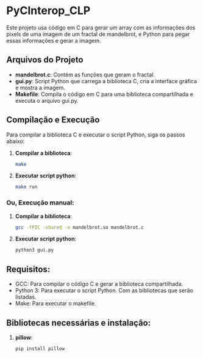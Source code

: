 # PyCInterop_CLP

Este projeto usa código em C para gerar um array com as informações dos pixels de uma imagem de um fractal de mandelbrot, e Python para pegar essas informações e gerar a imagem.

## Arquivos do Projeto

- **mandelbrot.c**: Contém as funções que geram o fractal.
- **gui.py**: Script Python que carrega a biblioteca C, cria a interface gráfica e mostra a imagem.
- **Makefile**: Compila o código em C para uma biblioteca compartilhada e executa o arquivo gui.py.

## Compilação e Execução

Para compilar a biblioteca C e executar o script Python, siga os passos abaixo:

1. **Compilar a biblioteca**:
   ```bash
   make
2. **Executar script python**:
   ```bash
   make run
### Ou, Execução manual:

1. **Compilar a biblioteca**:
   ```bash
   gcc -fPIC -shared -o mandelbrot.so mandelbrot.c
2. **Executar script python**:
   ```bash
   python3 gui.py
## Requisitos:
- GCC: Para compilar o código C e gerar a biblioteca compartilhada.
- Python 3: Para executar o script Python. Com as bibliotecas que serão listadas.
- Make: Para executar o makefile.

## Bibliotecas necessárias e instalação:
1. **pillow**:
   ```bash
   pip install pillow
